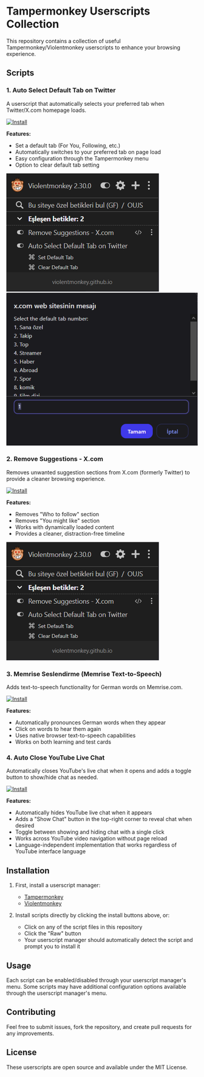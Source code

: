# Tampermonkey Userscripts Collection

This repository contains a collection of useful Tampermonkey/Violentmonkey userscripts to enhance your browsing experience.

## Scripts

### 1. Auto Select Default Tab on Twitter

A userscript that automatically selects your preferred tab when Twitter/X.com homepage loads.

[![Install](https://img.shields.io/badge/Install-Auto_Select_Default_Tab-green.svg)](https://raw.githubusercontent.com/mucahit-sahin/userscripts/main/Auto_Select_Default_Tab_on_Twitter.js)

**Features:**

- Set a default tab (For You, Following, etc.)
- Automatically switches to your preferred tab on page load
- Easy configuration through the Tampermonkey menu
- Option to clear default tab setting

![Auto Select Default Tab Screenshot 1](images/Auto_Select_Default_Tab_on_Twitter1.png)
![Auto Select Default Tab Screenshot 2](images/Auto_Select_Default_Tab_on_Twitter2.png)

### 2. Remove Suggestions - X.com

Removes unwanted suggestion sections from X.com (formerly Twitter) to provide a cleaner browsing experience.

[![Install](https://img.shields.io/badge/Install-Remove_Suggestions-green.svg)](https://raw.githubusercontent.com/mucahit-sahin/userscripts/main/RemoveSuggestions.js)

**Features:**

- Removes "Who to follow" section
- Removes "You might like" section
- Works with dynamically loaded content
- Provides a cleaner, distraction-free timeline

![Remove Suggestions Screenshot](images/RemoveSuggestions.png)

### 3. Memrise Seslendirme (Memrise Text-to-Speech)

Adds text-to-speech functionality for German words on Memrise.com.

[![Install](https://img.shields.io/badge/Install-Memrise_TTS-green.svg)](https://raw.githubusercontent.com/mucahit-sahin/userscripts/main/memrise.js)

**Features:**

- Automatically pronounces German words when they appear
- Click on words to hear them again
- Uses native browser text-to-speech capabilities
- Works on both learning and test cards

### 4. Auto Close YouTube Live Chat

Automatically closes YouTube's live chat when it opens and adds a toggle button to show/hide chat as needed.

[![Install](https://img.shields.io/badge/Install-Auto_Close_YouTube_Chat-green.svg)](https://raw.githubusercontent.com/mucahit-sahin/userscripts/main/CloseYoutubeChat.js)

**Features:**

- Automatically hides YouTube live chat when it appears
- Adds a "Show Chat" button in the top-right corner to reveal chat when desired
- Toggle between showing and hiding chat with a single click
- Works across YouTube video navigation without page reload
- Language-independent implementation that works regardless of YouTube interface language

## Installation

1. First, install a userscript manager:

   - [Tampermonkey](https://www.tampermonkey.net/)
   - [Violentmonkey](https://violentmonkey.github.io/)

2. Install scripts directly by clicking the install buttons above, or:
   - Click on any of the script files in this repository
   - Click the "Raw" button
   - Your userscript manager should automatically detect the script and prompt you to install it

## Usage

Each script can be enabled/disabled through your userscript manager's menu. Some scripts may have additional configuration options available through the userscript manager's menu.

## Contributing

Feel free to submit issues, fork the repository, and create pull requests for any improvements.

## License

These userscripts are open source and available under the MIT License.
